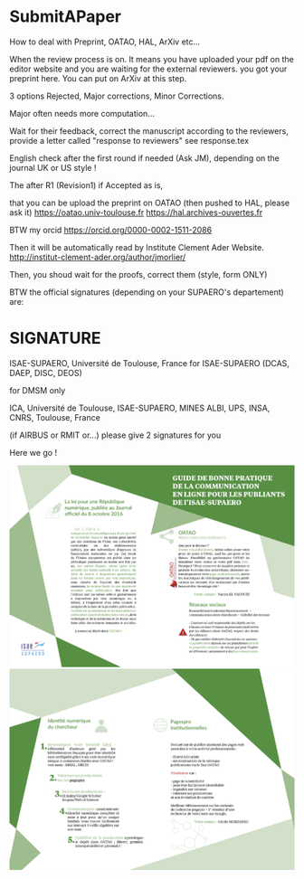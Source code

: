 # SubmitAPaper
How to deal with Preprint, OATAO, HAL, ArXiv etc...


When the review process is on. It means you have uploaded your pdf on the editor website and you are waiting for the external reviewers. you got your preprint here.
You can put on ArXiv at this step.

3 options Rejected, Major corrections, Minor Corrections.

Major often needs more computation...

Wait for their feedback, correct the manuscript according to the reviewers, provide a letter called "response to reviewers"
see response.tex


English check after the first round if needed (Ask JM), depending on the journal UK or US style !

The after R1 (Revision1) if  Accepted as is,

that you can be upload the preprint on OATAO (then pushed to HAL, please ask it)
https://oatao.univ-toulouse.fr
https://hal.archives-ouvertes.fr

BTW my orcid
https://orcid.org/0000-0002-1511-2086


 Then it will be automatically read by Institute Clement Ader Website.
http://institut-clement-ader.org/author/jmorlier/


Then, you shoud wait for the proofs, correct them (style, form ONLY)

BTW the official signatures (depending on your SUPAERO's departement) are:

# SIGNATURE
ISAE-SUPAERO, Université de Toulouse, France
for ISAE-SUPAERO (DCAS, DAEP, DISC, DEOS)

for DMSM only

ICA, Université de Toulouse, ISAE-SUPAERO, MINES ALBI, UPS, INSA, CNRS, Toulouse, France

(if AIRBUS or RMIT or...) please give 2 signatures for you

Here we go !

![GUIDE SUPAERO 1/2](https://github.com/mid2SUPAERO/SubmitAPaper/blob/master/Guide12.png)
![GUIDE SUPAERO 2/2](https://github.com/mid2SUPAERO/SubmitAPaper/blob/master/Guide22.png)







